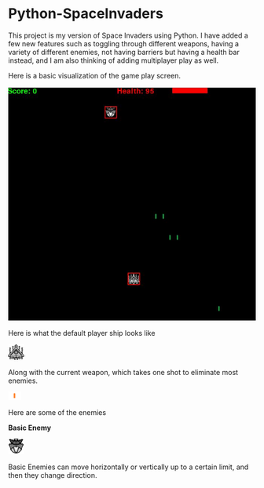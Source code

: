 # Python-SpaceInvaders
This project is my version of Space Invaders using Python. I have added a few new features such as toggling through different weapons, having a variety of different enemies, not having barriers but having a health bar instead, and I am also thinking of adding multiplayer play as well.

Here is a basic visualization of the game play screen.

![](images/Basic_UI.JPG)

Here is what the default player ship looks like

![](images/player_ship.png)

Along with the current weapon, which takes one shot to eliminate most enemies.

![](images/small_missile.png)

Here are some of the enemies

**Basic Enemy** 

![](images/enemy_2.png)

Basic Enemies can move horizontally or vertically up to a certain limit, and then they change direction.


